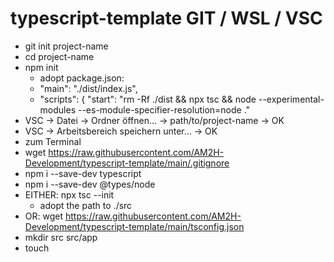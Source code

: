 # typescript-template GIT / WSL / VSC

* git init project-name
* cd project-name
* npm init
  * adopt package.json:
  * "main": "./dist/index.js",
  *   "scripts": { "start": "rm -Rf ./dist && npx tsc && node --experimental-modules --es-module-specifier-resolution=node ."
* VSC -> Datei -> Ordner öffnen... -> path/to/project-name -> OK
* VSC -> Arbeitsbereich speichern unter... -> OK
* zum Terminal
* wget https://raw.githubusercontent.com/AM2H-Development/typescript-template/main/.gitignore
* npm i --save-dev typescript 
* npm i --save-dev @types/node
* EITHER: npx tsc --init
  * adopt the path to ./src
* OR: wget https://raw.githubusercontent.com/AM2H-Development/typescript-template/main/tsconfig.json
* mkdir src src/app
* touch 
